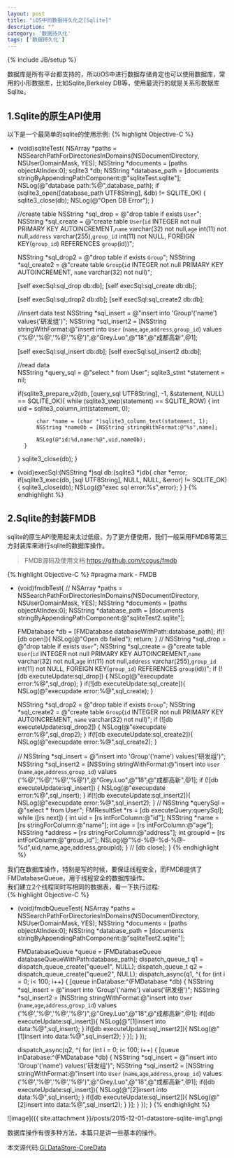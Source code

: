 ```yaml
---
layout: post
title: "iOS中的数据持久化之[Sqlite]"
description: ""
category: '数据持久化'
tags: ['数据持久化']
---
```

{% include JB/setup %}

数据库是所有平台都支持的，所以iOS中进行数据存储肯定也可以使用数据库，常用的小形数据库，比如Sqlite,Berkeley DB等，使用最流行的就是关系形数据库Sqlite。


<!--more-->
## 1.Sqlite的原生API使用
以下是一个最简单的sqlite的使用示例:
{% highlight Objective-C %}
- (void)sqliteTest{
    NSArray *paths = NSSearchPathForDirectoriesInDomains(NSDocumentDirectory, NSUserDomainMask, YES);
    NSString *documents = [paths objectAtIndex:0];
    sqlite3 *db;
    NSString *database_path = [documents stringByAppendingPathComponent:@"sqliteTest.sqlite"];
    NSLog(@"database path:%@",database_path);
    if (sqlite3_open([database_path UTF8String], &db) != SQLITE_OK) {
        sqlite3_close(db);
        NSLog(@"Open DB Error");
    }
    
    //create table
    NSString *sql_drop = @"drop table if exists `User`";
    NSString *sql_create = @"create table `User`(`id` INTEGER not null PRIMARY KEY AUTOINCREMENT,`name` varchar(32) not null,`age` int(11) not null,`address` varchar(255),`group_id` int(11) not NULL, FOREIGN KEY(`group_id`) REFERENCES `group`(id))";
    
    NSString *sql_drop2 = @"drop table if exists `Group`";
    NSString *sql_create2 = @"create table `Group`(`id` INTEGER not null PRIMARY KEY AUTOINCREMENT, `name` varchar(32) not null)";
    
    [self execSql:sql_drop db:db];
    [self execSql:sql_create db:db];
    
    [self execSql:sql_drop2 db:db];
    [self execSql:sql_create2 db:db];
    
    //insert data test
    NSString *sql_insert = @"insert into 'Group'('name') values('研发组')";
    NSString *sql_insert2 = [NSString stringWithFormat:@"insert into `User` (`name`,`age`,`address`,`group_id`) values ('%@','%@','%@','%@')",@"Grey.Luo",@"18",@"成都高新",@1];
    
    [self execSql:sql_insert db:db];
    [self execSql:sql_insert2 db:db];
    
    //read data    
    NSString *query_sql = @"select * from User";
    sqlite3_stmt *statement = nil;
    
    if(sqlite3_prepare_v2(db, [query_sql UTF8String], -1, &statement, NULL) == SQLITE_OK){
        while (sqlite3_step(statement) == SQLITE_ROW) {
            int uid = sqlite3_column_int(statement, 0);
            
            char *name = (char *)sqlite3_column_text(statement, 1);
            NSString *nameOb = [NSString stringWithFormat:@"%s",name];
            
            NSLog(@"id:%d,name:%@",uid,nameOb);
        }
    }
    sqlite3_close(db);
}


- (void)execSql:(NSString *)sql db:(sqlite3 *)db{
    char *error;
    if(sqlite3_exec(db, [sql UTF8String], NULL, NULL, &error) != SQLITE_OK){
        sqlite3_close(db);
        NSLog(@"exec sql error:%s",error);
    }
}
{% endhighlight %}  


## 2.Sqlite的封装FMDB
sqlite的原生API使用起来太过低级，为了更方便使用，我们一般采用FMDB等第三方封装库来进行sqlite的数据库操作。  
> FMDB源码及使用文档:https://github.com/ccgus/fmdb

{% highlight Objective-C %}
#pragma mark - FMDB
- (void)fmdbTest{
    //
    NSArray *paths = NSSearchPathForDirectoriesInDomains(NSDocumentDirectory, NSUserDomainMask, YES);
    NSString *documents = [paths objectAtIndex:0];
    NSString *database_path = [documents stringByAppendingPathComponent:@"sqliteTest2.sqlite"];

    FMDatabase *db = [FMDatabase databaseWithPath:database_path];
    if(![db open]){
        NSLog(@"Open db failed");
        return;
    }
    //
    NSString *sql_drop = @"drop table if exists `User`";
    NSString *sql_create = @"create table `User`(`id` INTEGER not null PRIMARY KEY AUTOINCREMENT,`name` varchar(32) not null,`age` int(11) not null,`address` varchar(255),`group_id` int(11) not NULL, FOREIGN KEY(`group_id`) REFERENCES `group`(id))";
    if (![db executeUpdate:sql_drop]) {
        NSLog(@"execupdate error:%@",sql_drop);
    }
    if(![db executeUpdate:sql_create]){
        NSLog(@"execupdate error:%@",sql_create);
    }
    
    NSString *sql_drop2 = @"drop table if exists `Group`";
    NSString *sql_create2 = @"create table `Group`(`id` INTEGER not null PRIMARY KEY AUTOINCREMENT, `name` varchar(32) not null)";
    if (![db executeUpdate:sql_drop2]) {
        NSLog(@"execupdate error:%@",sql_drop2);
    }
    if(![db executeUpdate:sql_create2]){
        NSLog(@"execupdate error:%@",sql_create2);
    }
    
    //
    NSString *sql_insert = @"insert into 'Group'('name') values('研发组')";
    NSString *sql_insert2 = [NSString stringWithFormat:@"insert into `User` (`name`,`age`,`address`,`group_id`) values ('%@','%@','%@','%@')",@"Grey.Luo",@"18",@"成都高新",@1];
    if (![db executeUpdate:sql_insert]) {
        NSLog(@"execupdate error:%@",sql_insert);
    }
    if(![db executeUpdate:sql_insert2]){
        NSLog(@"execupdate error:%@",sql_insert2);
    }
    //
    NSString *querySql = @"select * from User";
    FMResultSet *rs = [db executeQuery:querySql];
    while ([rs next]) {
        int uid = [rs intForColumn:@"id"];
        NSString *name = [rs stringForColumn:@"name"];
        int age = [rs intForColumn:@"age"];
        NSString *address = [rs stringForColumn:@"address"];
        int groupId = [rs intForColumn:@"group_id"];
        NSLog(@"%d-%@-%d-%@-%d",uid,name,age,address,groupId);
    }
    //
    [db close];
}
{% endhighlight %}  

我们在数据库操作，特别是写的时候，要保证线程安全，而FMDB提供了FMDatabaseQueue，用于线程安全的数据库操作。  
我们建立2个线程同时写相同的数据表，看一下执行过程:  
{% highlight Objective-C %}
- (void)fmdbQueueTest{
    NSArray *paths = NSSearchPathForDirectoriesInDomains(NSDocumentDirectory, NSUserDomainMask, YES);
    NSString *documents = [paths objectAtIndex:0];
    NSString *database_path = [documents stringByAppendingPathComponent:@"sqliteTest2.sqlite"];

    FMDatabaseQueue *queue = [FMDatabaseQueue databaseQueueWithPath:database_path];
    dispatch_queue_t q1 = dispatch_queue_create("queue1", NULL);
    dispatch_queue_t q2 = dispatch_queue_create("queue2", NULL);
    dispatch_async(q1, ^{
        for (int i = 0; i< 100; i++) {
            [queue inDatabase:^(FMDatabase *db) {
                NSString *sql_insert = @"insert into 'Group'('name') values('研发组')";
                NSString *sql_insert2 = [NSString stringWithFormat:@"insert into `User` (`name`,`age`,`address`,`group_id`) values ('%@','%@','%@','%@')",@"Grey.Luo",@"18",@"成都高新",@1];
                if([db executeUpdate:sql_insert]){
                    NSLog(@"[1]insert into data:%@",sql_insert);
                }
                if([db executeUpdate:sql_insert2]){
                    NSLog(@"[1]insert into data:%@",sql_insert2);
                }
            }];
        }
    });
    
    dispatch_async(q2, ^{
        for (int i = 0; i< 100; i++) {
            [queue inDatabase:^(FMDatabase *db) {
                NSString *sql_insert = @"insert into 'Group'('name') values('研发组')";
                NSString *sql_insert2 = [NSString stringWithFormat:@"insert into `User` (`name`,`age`,`address`,`group_id`) values ('%@','%@','%@','%@')",@"Grey.Luo",@"18",@"成都高新",@1];
                if([db executeUpdate:sql_insert]){
                    NSLog(@"[2]insert into data:%@",sql_insert);
                }
                if([db executeUpdate:sql_insert2]){
                    NSLog(@"[2]insert into data:%@",sql_insert2);
                }
            }];
        }
    });
}
{% endhighlight %}  

![image]({{ site.attachment }}/posts/2015-12-01-datastore-sqlite-img1.png)   


数据库操作有很多种方法，本篇只是讲一些基本的操作。

本文源代码:[GLDataStore-CoreData](https://github.com/GrayLuo/GLDataStore-CoreData)

